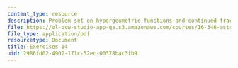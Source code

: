 ```yaml
---
content_type: resource
description: Problem set on hypergeometric functions and continued fractions.
file: https://ol-ocw-studio-app-qa.s3.amazonaws.com/courses/16-346-astrodynamics-fall-2008/2986fd024902171c52ec00378bac3fb9_ex_14.pdf
file_type: application/pdf
resourcetype: Document
title: Exercises 14
uid: 2986fd02-4902-171c-52ec-00378bac3fb9
---
```

